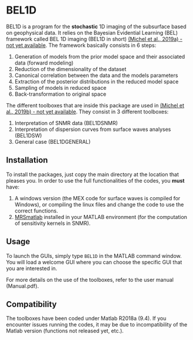 # BEL1D

BEL1D is a program for the **stochastic** 1D imaging of the subsurface based on geophysical data.
It relies on the Bayesian Evidential Learning (BEL) framework called BEL 1D imaging (BEL1D in short) [(Michel et al., 2019a) - not yet available](http://www.link_to_the_paper.be). The framework basically consists in 6 steps:
1. Generation of models from the prior model space and their associated data (forward modeling)
2. Reduction of the dimensionality of the dataset
3. Canonical correlation between the data and the models parameters
4. Extraction of the posterior distributions in the reduced model space
5. Sampling of models in reduced space
6. Back-transformation to original space

The different toolboxes that are inside this package are used in [(Michel et al., 2019b) - not yet available](http://www.link_to_the_paper.be). They consist in 3 different toolboxes:
1. Interpretation of SNMR data (BEL1DSNMR)
2. Interpretation of dispersion curves from surface waves analyses (BEL1DSW)
3. General case (BEL1DGENERAL)

## Installation
To install the packages, just copy the main directory at the location that pleases you. In order to use the full functionalities of the codes, you **must** have:
1. A windows version (the MEX code for surface waves is compiled for Windows), or compiling the linux files and change the code to use the correct functions.
2. [MRSmatlab](https://doi.org/10.1190/geo2015-0461.1
) installed in your MATLAB environment (for the computation of sensitivity kernels in SNMR).

## Usage

To launch the GUIs, simply type ```BEL1D``` in the MATLAB command window. You will load a welcome GUI where you can choose the specific GUI that you are interested in.

For more details on the use of the toolboxes, refer to the user manual (Manual.pdf).

## Compatibility

The toolboxes have been coded under Matlab R2018a (9.4). If you encounter issues running the codes, it may be due to incompatibility of the Matlab version (functions not released yet, etc.).